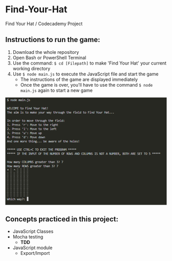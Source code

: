 # Find-Your-Hat
Find Your Hat / Codecademy Project

## Instructions to run the game:
1. Download the whole repository
2. Open Bash or PowerShell Terminal
3. Use the command: `$ cd [Filepath]` to make 'Find Your Hat' your current working directory
4. Use `$ node main.js` to execute the JavaScript file and start the game
    - The instructions of the game are displayed immediately
    - Once the game is over, you'll have to use the command `$ node main.js` again to start a new game

![Screenshot of game executed in Bash](/gameExecuted.png)

## Concepts practiced in this project:
- JavaScript Classes
- Mocha testing
  - **TDD**
- JavaScript module
  - Export/Import
